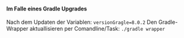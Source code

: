 #### Im Falle eines Gradle Upgrades ####

Nach dem Updaten der Variablen:
`versionGragle=8.0.2`
Den Gradle-Wrapper aktuallisieren per Comandline/Task:
`./gradle wrapper`